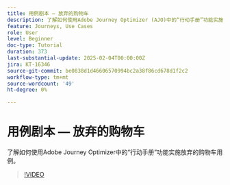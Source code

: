 ```yaml
---
title: 用例剧本 — 放弃的购物车
description: 了解如何使用Adobe Journey Optimizer (AJO)中的“行动手册”功能实施放弃的购物车用例。
feature: Journeys, Use Cases
role: User
level: Beginner
doc-type: Tutorial
duration: 373
last-substantial-update: 2025-02-04T00:00:00Z
jira: KT-16346
source-git-commit: be0838d1d46606570994bc2a38f86cd678d1f2c2
workflow-type: tm+mt
source-wordcount: '49'
ht-degree: 0%

---
```



# 用例剧本 — 放弃的购物车

了解如何使用Adobe Journey Optimizer中的“行动手册”功能实施放弃的购物车用例。

>[!VIDEO](https://video.tv.adobe.com/v/3443974/?learn=on&enablevpops&captions=chi_hans)

